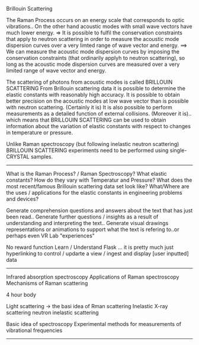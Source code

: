 Brillouin Scattering

The Raman Process occurs on an energy scale that corresponds to optic vibrations.. On the other hand acoustic modes with small wave vectors have much lower energy.
=> It is possible to fulfil the conservation constraints that apply to neutron scattering in order to measure the acoustic mode dispersion curves over a very limted range of wave vector and energy.
==> We can measure the acoustic mode dispersion curves by imposing the conservation constraints (that ordinarily applyh to neutron scattering), so long as the acoustic mode dispersion curves are measured over a very limited range of wave vector and energy.

The scattering of photons from acoustic modes is called BRILLOUIN SCATTERING
From Brillouin scattering data it is possible to determine the elastic constants with reasonably high accuracy. 
It is possible to obtain better precision on the acoustic modes at low wave vector than is possible with neutron scattering. (Certainly it is)
It is also possible to perform measurements as a detailed function of external collisions. (Moreover it is).. which  means that BRILLOUIN  SCATTERING can be used to obtain information about the variation of elastic constants with respect to changes in temperature or pressure. 

Unlike Raman spectroscopy (but following inelastic neutron scattering) BRILLOUIN SCATTERING experiments need to be performed using single-CRYSTAL samples.


***

What is the Raman Process? / Raman Spectroscopy? What elastic constants? How do they vary with Temperatur and Pressure? What does the most recent/famous Brillouin scattering data set look like? 
What/Where  are the uses / applications for the elastic constants in engineering problems and devices?

Generate comprehension questions and answers about the text that has just been read..
Generate further questions / insights as a result of understanding and interpreting the text..
Generate visual drawings representations or animations to support what the text is refering to..or perhaps even VR Lab "experiences"

No reward function
Learn / Understand Flask ... it is pretty much just hyperlinking to control / updarte a view / ingest and display [user inputted] data

***

Infrared absorption spectroscopy
Applications of Raman spectroscopy
Mechanisms of Raman scattering

4 hour body

Light scattering -> the basi idea of Rman scattering
Inelastic X-ray scattering
neutron inelastic scattering

Basic idea of spectroscopy
Experimental methods for measurements of vibrational frequencies

***

